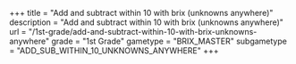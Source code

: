 +++
title = "Add and subtract within 10 with brix (unknowns anywhere)"
description = "Add and subtract within 10 with brix (unknowns anywhere)"
url = "/1st-grade/add-and-subtract-within-10-with-brix-unknowns-anywhere"
grade = "1st Grade"
gametype = "BRIX_MASTER"
subgametype = "ADD_SUB_WITHIN_10_UNKNOWNS_ANYWHERE"
+++